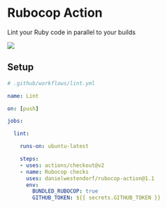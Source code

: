 # Rubocop Action

Lint your Ruby code in parallel to your builds

![](screenshots/annotations.png)


## Setup
```yml
# .github/workflows/lint.yml

name: Lint

on: [push]

jobs:

  lint:

    runs-on: ubuntu-latest

    steps:
    - uses: actions/checkout@v2
    - name: Rubocop checks
      uses: danielwestendorf/rubocop-action@1.1
      env:
        BUNDLED_RUBOCOP: true
        GITHUB_TOKEN: ${{ secrets.GITHUB_TOKEN }}

```
